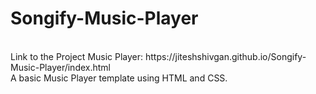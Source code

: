 # Songify-Music-Player
<br>
Link to the Project Music Player: https://jiteshshivgan.github.io/Songify-Music-Player/index.html
<br>
A basic Music Player template using HTML and CSS.
